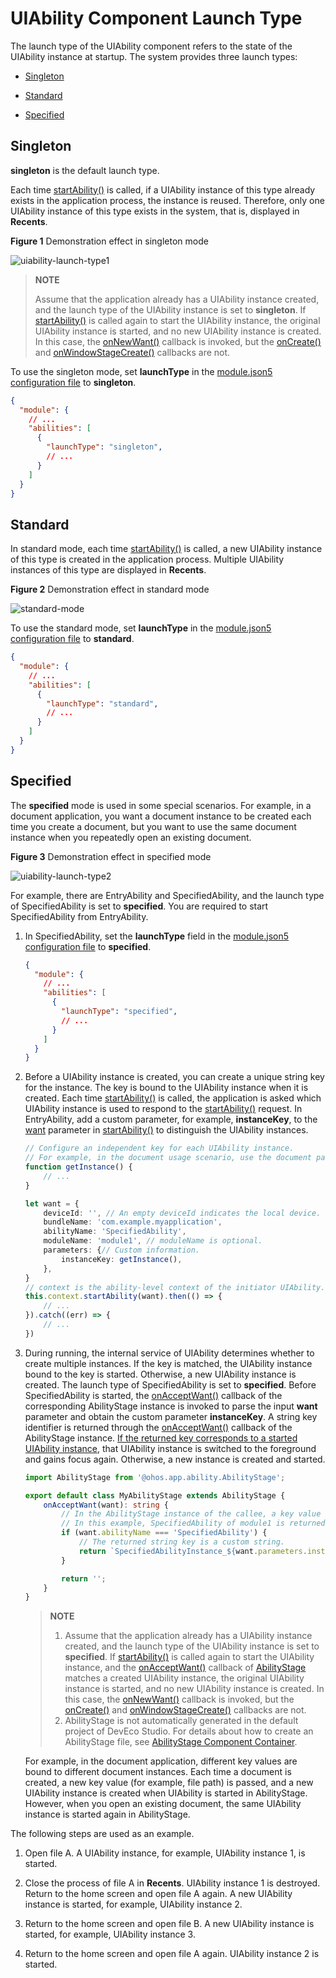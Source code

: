 # UIAbility Component Launch Type


The launch type of the UIAbility component refers to the state of the UIAbility instance at startup. The system provides three launch types:


- [Singleton](#singleton)

- [Standard](#standard)

- [Specified](#specified)


## Singleton

**singleton** is the default launch type.

Each time [startAbility()](../reference/apis/js-apis-inner-application-uiAbilityContext.md#uiabilitycontextstartability) is called, if a UIAbility instance of this type already exists in the application process, the instance is reused. Therefore, only one UIAbility instance of this type exists in the system, that is, displayed in **Recents**.

**Figure 1** Demonstration effect in singleton mode 

![uiability-launch-type1](figures/uiability-launch-type1.png)

> **NOTE**
>
> Assume that the application already has a UIAbility instance created, and the launch type of the UIAbility instance is set to **singleton**. If [startAbility()](../reference/apis/js-apis-inner-application-uiAbilityContext.md#uiabilitycontextstartability) is called again to start the UIAbility instance, the original UIAbility instance is started, and no new UIAbility instance is created. In this case, the [onNewWant()](../reference/apis/js-apis-app-ability-uiAbility.md#abilityonnewwant) callback is invoked, but the [onCreate()](../reference/apis/js-apis-app-ability-uiAbility.md#uiabilityoncreate) and [onWindowStageCreate()](../reference/apis/js-apis-app-ability-uiAbility.md#uiabilityonwindowstagecreate) callbacks are not.

To use the singleton mode, set **launchType** in the [module.json5 configuration file](../quick-start/module-configuration-file.md) to **singleton**.


```json
{
  "module": {
    // ...
    "abilities": [
      {
        "launchType": "singleton",
        // ...
      }
    ]
  }
}
```


## Standard

In standard mode, each time [startAbility()](../reference/apis/js-apis-inner-application-uiAbilityContext.md#uiabilitycontextstartability) is called, a new UIAbility instance of this type is created in the application process. Multiple UIAbility instances of this type are displayed in **Recents**.  

**Figure 2** Demonstration effect in standard mode 

![standard-mode](figures/standard-mode.png)

To use the standard mode, set **launchType** in the [module.json5 configuration file](../quick-start/module-configuration-file.md) to **standard**.


```json
{
  "module": {
    // ...
    "abilities": [
      {
        "launchType": "standard",
        // ...
      }
    ]
  }
}
```


## Specified

The **specified** mode is used in some special scenarios. For example, in a document application, you want a document instance to be created each time you create a document, but you want to use the same document instance when you repeatedly open an existing document.

**Figure 3** Demonstration effect in specified mode 

![uiability-launch-type2](figures/uiability-launch-type2.png)

For example, there are EntryAbility and SpecifiedAbility, and the launch type of SpecifiedAbility is set to **specified**. You are required to start SpecifiedAbility from EntryAbility.

1. In SpecifiedAbility, set the **launchType** field in the [module.json5 configuration file](../quick-start/module-configuration-file.md) to **specified**.
   
   ```json
   {
     "module": {
       // ...
       "abilities": [
         {
           "launchType": "specified",
           // ...
         }
       ]
     }
   }
   ```

2. Before a UIAbility instance is created, you can create a unique string key for the instance. The key is bound to the UIAbility instance when it is created. Each time [startAbility()](../reference/apis/js-apis-inner-application-uiAbilityContext.md#uiabilitycontextstartability) is called, the application is asked which UIAbility instance is used to respond to the [startAbility()](../reference/apis/js-apis-inner-application-uiAbilityContext.md#uiabilitycontextstartability) request.
   In EntryAbility, add a custom parameter, for example, **instanceKey**, to the [want](want-overview.md) parameter in [startAbility()](../reference/apis/js-apis-inner-application-uiAbilityContext.md#uiabilitycontextstartability) to distinguish the UIAbility instances.
   
   ```ts
   // Configure an independent key for each UIAbility instance.
   // For example, in the document usage scenario, use the document path as the key.
   function getInstance() {
       // ...
   }
   
   let want = {
       deviceId: '', // An empty deviceId indicates the local device.
       bundleName: 'com.example.myapplication',
       abilityName: 'SpecifiedAbility',
       moduleName: 'module1', // moduleName is optional.
       parameters: {// Custom information.
           instanceKey: getInstance(),
       },
   }
   // context is the ability-level context of the initiator UIAbility.
   this.context.startAbility(want).then(() => {
       // ...
   }).catch((err) => {
       // ...
   })
   ```
   
3. During running, the internal service of UIAbility determines whether to create multiple instances. If the key is matched, the UIAbility instance bound to the key is started. Otherwise, a new UIAbility instance is created.
   The launch type of SpecifiedAbility is set to **specified**. Before SpecifiedAbility is started, the [onAcceptWant()](../reference/apis/js-apis-app-ability-abilityStage.md#abilitystageonacceptwant) callback of the corresponding AbilityStage instance is invoked to parse the input **want** parameter and obtain the custom parameter **instanceKey**. A string key identifier is returned through the [onAcceptWant()](../reference/apis/js-apis-app-ability-abilityStage.md#abilitystageonacceptwant) callback of the AbilityStage instance. [If the returned key corresponds to a started UIAbility instance](mission-management-launch-type.md#fig14520125175314), that UIAbility instance is switched to the foreground and gains focus again. Otherwise, a new instance is created and started.
   
   ```ts
   import AbilityStage from '@ohos.app.ability.AbilityStage';
   
   export default class MyAbilityStage extends AbilityStage {
       onAcceptWant(want): string {
           // In the AbilityStage instance of the callee, a key value corresponding to a UIAbility instance is returned for UIAbility whose launch type is specified.
           // In this example, SpecifiedAbility of module1 is returned.
           if (want.abilityName === 'SpecifiedAbility') {
               // The returned string key is a custom string.
               return `SpecifiedAbilityInstance_${want.parameters.instanceKey}`;
           }
   
           return '';
       }
   }
   ```
   
   > **NOTE**
   >
   > 1. Assume that the application already has a UIAbility instance created, and the launch type of the UIAbility instance is set to **specified**. If [startAbility()](../reference/apis/js-apis-inner-application-uiAbilityContext.md#uiabilitycontextstartability) is called again to start the UIAbility instance, and the [onAcceptWant()](../reference/apis/js-apis-app-ability-abilityStage.md#abilitystageonacceptwant) callback of [AbilityStage](../reference/apis/js-apis-app-ability-abilityStage.md) matches a created UIAbility instance, the original UIAbility instance is started, and no new UIAbility instance is created. In this case, the [onNewWant()](../reference/apis/js-apis-app-ability-uiAbility.md#abilityonnewwant) callback is invoked, but the [onCreate()](../reference/apis/js-apis-app-ability-uiAbility.md#uiabilityoncreate) and [onWindowStageCreate()](../reference/apis/js-apis-app-ability-uiAbility.md#uiabilityonwindowstagecreate) callbacks are not.
   > 2. AbilityStage is not automatically generated in the default project of DevEco Studio. For details about how to create an AbilityStage file, see [AbilityStage Component Container](abilitystage.md).
   
   For example, in the document application, different key values are bound to different document instances. Each time a document is created, a new key value (for example, file path) is passed, and a new UIAbility instance is created when UIAbility is started in AbilityStage. However, when you open an existing document, the same UIAbility instance is started again in AbilityStage.
   

The following steps are used as an example.
   1. Open file A. A UIAbility instance, for example, UIAbility instance 1, is started.
   
   2. Close the process of file A in **Recents**. UIAbility instance 1 is destroyed. Return to the home screen and open file A again. A new UIAbility instance is started, for example, UIAbility instance 2.
   
   3. Return to the home screen and open file B. A new UIAbility instance is started, for example, UIAbility instance 3.
   
   4. Return to the home screen and open file A again. UIAbility instance 2 is started.

 